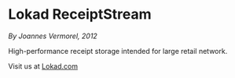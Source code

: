 # Lokad ReceiptStream
_By Joannes Vermorel, 2012_

High-performance receipt storage intended for large retail network.

Visit us at [Lokad.com](http://www.lokad.com/)